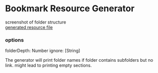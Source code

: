 # Bookmark Resource Generator

screenshot of folder structure  
[generated resource file](./output/dev-tools-and-resources.md)

### options

folderDepth: Number
ignore: [String]

The generator will print folder names if folder contains subfolders but no link. might lead to printing empty sections.
